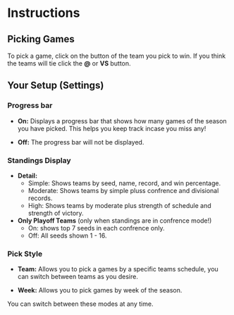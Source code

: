 # Instructions

## Picking Games

To pick a game, click on the button of the team you pick to win. If you think the teams will tie click the **@** or **VS** button.

## Your Setup (Settings)

### Progress bar

- **On:** Displays a progress bar that shows how many games of the season you have picked. This helps you keep track incase you miss any!

- **Off:** The progress bar will not be displayed.

### Standings Display

- **Detail:**
  - Simple: Shows teams by seed, name, record, and win percentage.
  - Moderate: Shows teams by simple pluss confrence and divisional records.
  - High: Shows teams by moderate plus strength of schedule and strength of victory.
- **Only Playoff Teams** (only when standings are in confrence mode!)
  - On: shows top 7 seeds in each confrence only.
  - Off: All seeds shown 1 - 16.

### Pick Style

- **Team:** Allows you to pick a games by a specific teams schedule, you can switch between teams as you desire.

- **Week:** Allows you to pick games by week of the season.

You can switch between these modes at any time.
